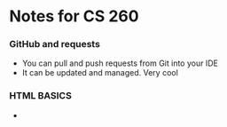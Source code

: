 # Notes for CS 260

### GitHub and requests

* You can pull and push requests from Git into your IDE
* It can be updated and managed. Very cool

### HTML BASICS 
* 
